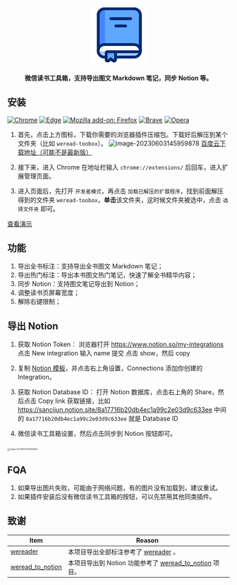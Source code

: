 <h2 align="center"><img src="assets/icon.png" height="128"><br></h2>
<p align="center"><strong>微信读书工具箱，支持导出图文 Markdown 笔记，同步 Notion 等。</strong></p>

## 安装

[![Chrome](https://img.shields.io/badge/-Chrome-brightgreen?logo=GoogleChrome)](./build/chrome-mv3-prod.zip)
[![Edge](https://img.shields.io/badge/-Edge-blue?logo=MicrosoftEdge)](./build/edge-mv3-prod.zip)
[![Mozilla add\-on: Firefox](https://img.shields.io/badge/-Firefox-brightgreen?logo=FirefoxBrowser)](./build/firefox-mv2-prod.zip)
[![Brave](https://img.shields.io/badge/-Brave-yellow?logo=Brave)](./build/brave-mv3-prod.zip)
[![Opera](https://img.shields.io/badge/-Opera-red?logo=Opera)](./build/opera-mv3-prod.zip)

1. 首先，点击上方图标，下载你需要的浏览器插件压缩包。下载好后解压到某个文件夹（比如 `weread-toobox`）。
![image-20230603145959878](https://img2023.cnblogs.com/blog/2740513/202306/2740513-20230603150001391-1222145165.png)
[百度云下载地址（可能不是最新版）](https://pan.baidu.com/s/1TKgvpArGmRSvDkS-pTVV5g?pwd=8ssd)

2. 接下来，进入 Chrome 在地址栏输入 `chrome://extensions/` 后回车，进入扩展管理页面。

3. 进入页面后，先打开 `开发者模式`，再点击 `加载已解压的扩展程序`，找到前面解压得到的文件夹 `weread-toobox`，**单击**该文件夹，这时候文件夹被选中，点击 `选择文件夹` 即可。

[查看演示]()

## 功能

1. 导出全书标注：支持导出全书图文 Markdown 笔记；
2. 导出热门标注：导出本书图文热门笔记，快速了解全书精华内容；
3. 同步 Notion：支持图文笔记导出到 Notion；
4. 调整读书页屏幕宽度；
5. 解除右键限制；

## 导出 Notion

1. 获取 Notion Token：
浏览器打开 https://www.notion.so/my-integrations
点击 New integration 输入 name 提交
点击 show，然后 copy

2. 复制 [Notion 模板](https://sancijun.notion.site/8a17716b20db4ec1a99c2e03d9c633ee)，并点击右上角设置，Connections 添加你创建的 Integration。

3. 获取 Notion Database ID：
  打开 Notion 数据库，点击右上角的 Share，然后点击 Copy link
  获取链接，比如 https://sancijun.notion.site/8a17716b20db4ec1a99c2e03d9c633ee 中间的 `8a17716b20db4ec1a99c2e03d9c633ee` 就是 Database ID

1. 微信读书工具箱设置，然后点击同步到 Notion 按钮即可。
<img src="https://img2023.cnblogs.com/blog/2740513/202306/2740513-20230603144931569-2690162.png" alt="image-20230603144930462" style="zoom: 33%;" />

## FQA

1. 如果导出图片失败，可能由于网络问题，有的图片没有加载到，建议重试。
2. 如果插件安装后没有微信读书工具箱的按钮，可以先禁用其他同类插件。

## 致谢

| Item                                                         | Reason                                                       |
| ------------------------------------------------------------ | ------------------------------------------------------------ |
| [wereader](https://github.com/Higurashi-kagome/wereader)     | 本项目导出全部标注参考了 [wereader](https://github.com/Higurashi-kagome/wereader) 。 |
| [weread_to_notion](https://github.com/malinkang/weread_to_notion) | 本项目导出到 Notion 功能参考了 [weread_to_notion](https://github.com/malinkang/weread_to_notion) 项目。 |